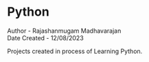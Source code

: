 # Python
Author - Rajashanmugam Madhavarajan<br>
Date Created - 12/08/2023<br>
<p>Projects created in process of Learning Python.
